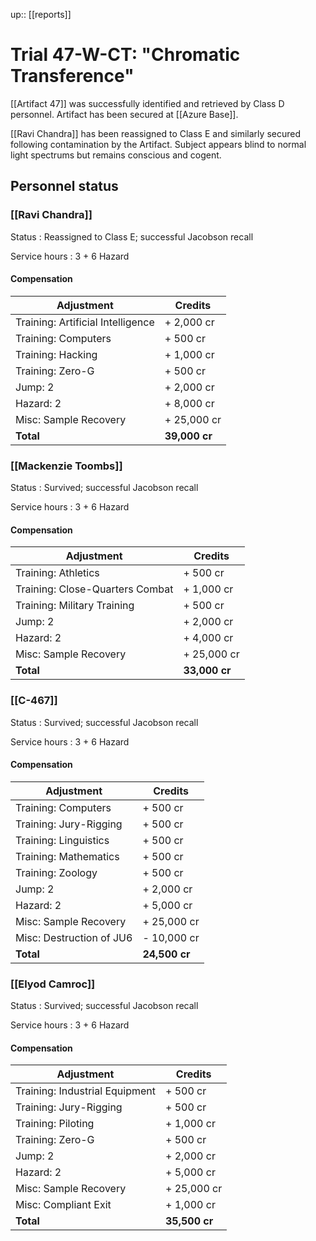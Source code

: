 ---
---
up:: [[reports]]

# Trial 47-W-CT: "Chromatic Transference"

[[Artifact 47]] was successfully identified and retrieved by Class D personnel. Artifact has been secured at [[Azure Base]].

[[Ravi Chandra]] has been reassigned to Class E and similarly secured following contamination by the Artifact. Subject appears blind to normal light spectrums but remains conscious and cogent.

## Personnel status

### [[Ravi Chandra]]

Status
: Reassigned to Class E; successful Jacobson recall

Service hours
: 3 + 6 Hazard

#### Compensation

| Adjustment                        | Credits       |
| --------------------------------- | ------------- |
| Training: Artificial Intelligence | + 2,000 cr    |
| Training: Computers               | + 500 cr      |
| Training: Hacking                 | + 1,000 cr    |
| Training: Zero-G                  | + 500 cr      |
| Jump: 2                           | + 2,000 cr    |
| Hazard: 2                         | + 8,000 cr    |
| Misc: Sample Recovery             | + 25,000 cr   | 
| **Total**                         | **39,000 cr** |

### [[Mackenzie Toombs]]

Status
: Survived; successful Jacobson recall

Service hours
: 3 + 6 Hazard

#### Compensation

| Adjustment                      | Credits      |
| ------------------------------- | ------------ |
| Training: Athletics             | + 500 cr     |
| Training: Close-Quarters Combat | + 1,000 cr   |
| Training: Military Training     | + 500 cr     |
| Jump: 2                       | + 2,000 cr       |
| Hazard: 2                     | + 4,000 cr       |
| Misc: Sample Recovery           | + 25,000 cr             |
| **Total**                       | **33,000 cr** |

### [[C-467]]

Status
: Survived; successful Jacobson recall

Service hours
: 3 + 6 Hazard

#### Compensation

| Adjustment                    | Credits      |
| ----------------------------- | ------------ |
| Training: Computers           | + 500 cr     |
| Training: Jury-Rigging        | + 500 cr     |
| Training: Linguistics         | + 500 cr     |
| Training: Mathematics         | + 500 cr     |
| Training: Zoology             | + 500 cr     |
| Jump: 2                       | + 2,000 cr   |
| Hazard: 2                     | + 5,000 cr   |
| Misc: Sample Recovery          | + 25,000 cr  |
| Misc: Destruction of JU6 | - 10,000 cr  | 
| **Total**                     | **24,500 cr** |

### [[Elyod Camroc]]

Status
: Survived; successful Jacobson recall

Service hours
: 3 + 6 Hazard

#### Compensation

| Adjustment                     | Credits    |
| ------------------------------ | ---------- |
| Training: Industrial Equipment | + 500 cr   |
| Training: Jury-Rigging         | + 500 cr   |
| Training: Piloting             | + 1,000 cr |
| Training: Zero-G               | + 500 cr   |
| Jump: 2                        | + 2,000 cr |
| Hazard: 2                      | + 5,000 cr |
| Misc: Sample Recovery          | + 25,000 cr           |
| Misc: Compliant Exit           | + 1,000 cr |
| **Total**                      | **35,500 cr** |


